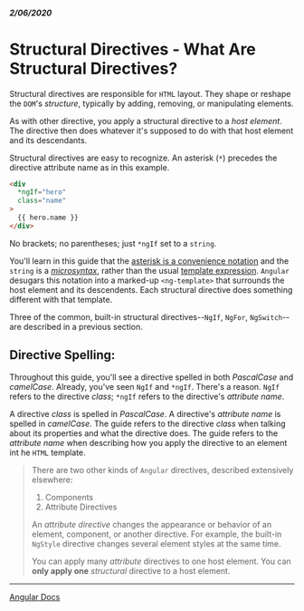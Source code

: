 ##### 2/06/2020
# Structural Directives - What Are Structural Directives?
Structural directives are responsible for `HTML` layout.  They shape or reshape the `DOM`'s _structure_, typically by adding, removing, or manipulating elements.

As with other directive, you apply a structural directive to a _host element_.  The directive then does whatever it's supposed to do with that host element and its descendants.

Structural directives are easy to recognize.  An asterisk (`*`) precedes the directive attribute name as in this example.

```html
<div
  *ngIf="hero"
  class="name"
>
  {{ hero.name }}
</div>
```

No brackets; no parentheses; just `*ngIf` set to a `string`.

You'll learn in this guide that the [asterisk is a convenience notation](https://angular.io/guide/structural-directives#asterisk) and the `string` is a [_microsyntax_](https://angular.io/guide/structural-directives#microsyntax), rather than the usual [template expression](https://angular.io/guide/template-syntax#template-expressions).  `Angular` desugars this notation into a marked-up `<ng-template>` that surrounds the host element and its descendents.  Each structural directive does something different with that template.

Three of the common, built-in structural directives--`NgIf`, `NgFor`, `NgSwitch`--are described in a previous section.

## Directive Spelling:
Throughout this guide, you'll see a directive spelled in both _PascalCase_ and _camelCase_.  Already, you've seen `NgIf` and `*ngIf`.  There's a reason.  `NgIf` refers to the directive _class_; `*ngIf` refers to the directive's _attribute name_.

A directive _class_ is spelled in _PascalCase_.  A directive's _attribute name_ is spelled in _camelCase_.  The guide refers to the directive _class_ when talking about its properties and what the directive does.  The guide refers to the _attribute name_ when describing how you apply the directive to an element int he `HTML` template.

  > There are two other kinds of `Angular` directives, described extensively elsewhere:
  >   1. Components
  >   2. Attribute Directives
  >
  > An _attribute directive_ changes the appearance or behavior of an element, component, or another directive.  For example, the built-in `NgStyle` directive changes several element styles at the same time.
  >
  > You can apply many _attribute_ directives to one host element.  You can **only apply one** _structural_ directive to a host element.

---

[Angular Docs](https://angular.io/guide/structural-directives)